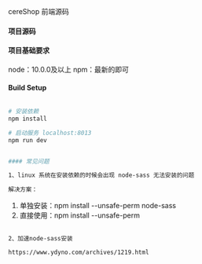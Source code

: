 
cereShop 前端源码

#### 项目源码



#### 项目基础要求
node：10.0.0及以上
npm：最新的即可


#### Build Setup
``` bash

# 安装依赖
npm install

# 启动服务 localhost:8013
npm run dev


#### 常见问题

1、linux 系统在安装依赖的时候会出现 node-sass 无法安装的问题

解决方案：
```
1. 单独安装：npm install --unsafe-perm node-sass 
2. 直接使用：npm install --unsafe-perm
```

2、加速node-sass安装

https://www.ydyno.com/archives/1219.html
